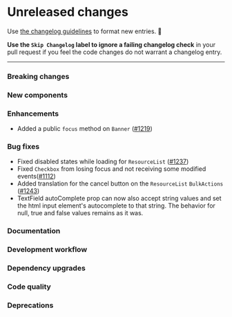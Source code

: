# Unreleased changes

Use [the changelog guidelines](https://git.io/polaris-changelog-guidelines) to format new entries. 💜

**Use the `Skip Changelog` label to ignore a failing changelog check** in your pull request if you feel the code changes do not warrant a changelog entry.

---

### Breaking changes

### New components

### Enhancements

- Added a public `focus` method on `Banner` ([#1219](https://github.com/Shopify/polaris-react/pull/1219))

### Bug fixes

- Fixed disabled states while loading for `ResourceList` ([#1237](https://github.com/Shopify/polaris-react/pull/1237))
- Fixed `Checkbox` from losing focus and not receiving some modified events([#1112](https://github.com/Shopify/polaris-react/pull/1112))
- Added translation for the cancel button on the `ResourceList` `BulkActions` ([#1243](https://github.com/Shopify/polaris-react/pull/1243))
- TextField autoComplete prop can now also accept string values and set the html input element's autocomplete to that string. The behavior for null, true and false values remains as it was.

### Documentation

### Development workflow

### Dependency upgrades

### Code quality

### Deprecations
